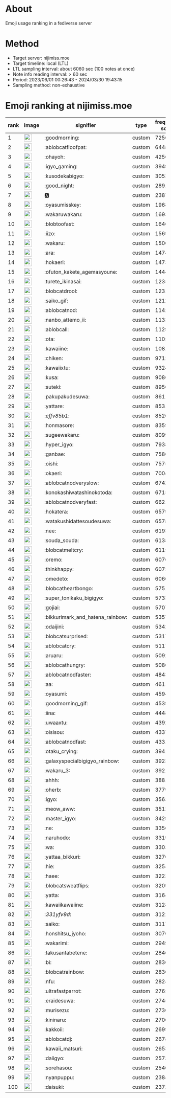 # About
Emoji usage ranking in a fediverse server

# Method
- Target server: nijimiss.moe
- Target timeline: local (LTL)
- LTL sampling interval: about 6060 sec (100 notes at once)
- Note info reading interval: > 60 sec
- Period: 2023/06/01 00:26:43 - 2024/03/30 19:43:15 
- Sampling method: non-exhaustive

# Emoji ranking at nijimiss.moe

|rank|image|signifier|type|frequency score|
|----|----|----|----|----|
|1|<img height="24" src="https://nijimiss.moe/emoji/goodmorning.webp">|:goodmorning:|custom|72500|
|2|<img height="24" src="https://nijimiss.moe/emoji/ablobcatfloofpat.webp">|:ablobcatfloofpat:|custom|64489|
|3|<img height="24" src="https://nijimiss.moe/emoji/ohayoh.webp">|:ohayoh:|custom|42563|
|4|<img height="24" src="https://nijimiss.moe/emoji/igyo_gaming.webp">|:igyo_gaming:|custom|39499|
|5|<img height="24" src="https://nijimiss.moe/emoji/kusodekabigyo.webp">|:kusodekabigyo:|custom|30536|
|6|<img height="24" src="https://nijimiss.moe/emoji/good_night.webp">|:good_night:|custom|28910|
|7|<img height="24" src="https://nijimiss.moe/emoji/a.webp">|:a:|custom|23871|
|8|<img height="24" src="https://nijimiss.moe/emoji/oyasumisskey.webp">|:oyasumisskey:|custom|19688|
|9|<img height="24" src="https://nijimiss.moe/emoji/wakaruwakaru.webp">|:wakaruwakaru:|custom|16934|
|10|<img height="24" src="https://nijimiss.moe/emoji/blobtoofast.webp">|:blobtoofast:|custom|16469|
|11|<img height="24" src="https://nijimiss.moe/emoji/iizo.webp">|:iizo:|custom|15694|
|12|<img height="24" src="https://nijimiss.moe/emoji/wakaru.webp">|:wakaru:|custom|15001|
|13|<img height="24" src="https://nijimiss.moe/emoji/ara.webp">|:ara:|custom|14749|
|14|<img height="24" src="https://nijimiss.moe/emoji/hokaeri.webp">|:hokaeri:|custom|14737|
|15|<img height="24" src="https://nijimiss.moe/emoji/ofuton_kakete_agemasyoune.webp">|:ofuton_kakete_agemasyoune:|custom|14443|
|16|<img height="24" src="https://nijimiss.moe/emoji/turete_ikinasai.webp">|:turete_ikinasai:|custom|12359|
|17|<img height="24" src="https://nijimiss.moe/emoji/blobcatdrool.webp">|:blobcatdrool:|custom|12311|
|18|<img height="24" src="https://nijimiss.moe/emoji/saiko_gif.webp">|:saiko_gif:|custom|12121|
|19|<img height="24" src="https://nijimiss.moe/emoji/ablobcatnod.webp">|:ablobcatnod:|custom|11425|
|20|<img height="24" src="https://nijimiss.moe/emoji/nanbo_attemo_ii.webp">|:nanbo_attemo_ii:|custom|11337|
|21|<img height="24" src="https://nijimiss.moe/emoji/ablobcall.webp">|:ablobcall:|custom|11298|
|22|<img height="24" src="https://nijimiss.moe/emoji/ota.webp">|:ota:|custom|11054|
|23|<img height="24" src="https://nijimiss.moe/emoji/kawaiine.webp">|:kawaiine:|custom|10818|
|24|<img height="24" src="https://nijimiss.moe/emoji/chiken.webp">|:chiken:|custom|9712|
|25|<img height="24" src="https://nijimiss.moe/emoji/kawaiixtu.webp">|:kawaiixtu:|custom|9324|
|26|<img height="24" src="https://nijimiss.moe/emoji/kusa.webp">|:kusa:|custom|9086|
|27|<img height="24" src="https://nijimiss.moe/emoji/suteki.webp">|:suteki:|custom|8956|
|28|<img height="24" src="https://nijimiss.moe/emoji/pakupakudesuwa.webp">|:pakupakudesuwa:|custom|8611|
|29|<img height="24" src="https://nijimiss.moe/emoji/yattare.webp">|:yattare:|custom|8531|
|30|<img height="24" src="https://nijimiss.moe/emoji/_effv85b1_.webp">|:_effv85b1_:|custom|8520|
|31|<img height="24" src="https://nijimiss.moe/emoji/honmasore.webp">|:honmasore:|custom|8359|
|32|<img height="24" src="https://nijimiss.moe/emoji/sugeewakaru.webp">|:sugeewakaru:|custom|8099|
|33|<img height="24" src="https://nijimiss.moe/emoji/hyper_igyo.webp">|:hyper_igyo:|custom|7938|
|34|<img height="24" src="https://nijimiss.moe/emoji/ganbae.webp">|:ganbae:|custom|7586|
|35|<img height="24" src="https://nijimiss.moe/emoji/oishi.webp">|:oishi:|custom|7575|
|36|<img height="24" src="https://nijimiss.moe/emoji/okaeri.webp">|:okaeri:|custom|7004|
|37|<img height="24" src="https://nijimiss.moe/emoji/ablobcatnodveryslow.webp">|:ablobcatnodveryslow:|custom|6742|
|38|<img height="24" src="https://nijimiss.moe/emoji/konokashiwatashinokotoda.webp">|:konokashiwatashinokotoda:|custom|6715|
|39|<img height="24" src="https://nijimiss.moe/emoji/ablobcatnodveryfast.webp">|:ablobcatnodveryfast:|custom|6621|
|40|<img height="24" src="https://nijimiss.moe/emoji/hokatera.webp">|:hokatera:|custom|6579|
|41|<img height="24" src="https://nijimiss.moe/emoji/watakushidattesoudesuwa.webp">|:watakushidattesoudesuwa:|custom|6578|
|42|<img height="24" src="https://nijimiss.moe/emoji/nee.webp">|:nee:|custom|6193|
|43|<img height="24" src="https://nijimiss.moe/emoji/souda_souda.webp">|:souda_souda:|custom|6138|
|44|<img height="24" src="https://nijimiss.moe/emoji/blobcatmeltcry.webp">|:blobcatmeltcry:|custom|6115|
|45|<img height="24" src="https://nijimiss.moe/emoji/oremo.webp">|:oremo:|custom|6076|
|46|<img height="24" src="https://nijimiss.moe/emoji/thinkhappy.webp">|:thinkhappy:|custom|6072|
|47|<img height="24" src="https://nijimiss.moe/emoji/omedeto.webp">|:omedeto:|custom|6060|
|48|<img height="24" src="https://nijimiss.moe/emoji/blobcatheartbongo.webp">|:blobcatheartbongo:|custom|5751|
|49|<img height="24" src="https://nijimiss.moe/emoji/super_tonikaku_bigigyo.webp">|:super_tonikaku_bigigyo:|custom|5733|
|50|<img height="24" src="https://nijimiss.moe/emoji/gojiai.webp">|:gojiai:|custom|5707|
|51|<img height="24" src="https://nijimiss.moe/emoji/bikkurimark_and_hatena_rainbow.webp">|:bikkurimark_and_hatena_rainbow:|custom|5357|
|52|<img height="24" src="https://nijimiss.moe/emoji/odaijini.webp">|:odaijini:|custom|5342|
|53|<img height="24" src="https://nijimiss.moe/emoji/blobcatsurprised.webp">|:blobcatsurprised:|custom|5317|
|54|<img height="24" src="https://nijimiss.moe/emoji/ablobcatcry.webp">|:ablobcatcry:|custom|5117|
|55|<img height="24" src="https://nijimiss.moe/emoji/aruaru.webp">|:aruaru:|custom|5092|
|56|<img height="24" src="https://nijimiss.moe/emoji/ablobcathungry.webp">|:ablobcathungry:|custom|5080|
|57|<img height="24" src="https://nijimiss.moe/emoji/ablobcatnodfaster.webp">|:ablobcatnodfaster:|custom|4843|
|58|<img height="24" src="https://nijimiss.moe/emoji/aa.webp">|:aa:|custom|4611|
|59|<img height="24" src="https://nijimiss.moe/emoji/oyasumi.webp">|:oyasumi:|custom|4594|
|60|<img height="24" src="https://nijimiss.moe/emoji/goodmorning_gif.webp">|:goodmorning_gif:|custom|4539|
|61|<img height="24" src="https://nijimiss.moe/emoji/iina.webp">|:iina:|custom|4448|
|62|<img height="24" src="https://nijimiss.moe/emoji/uwaaxtu.webp">|:uwaaxtu:|custom|4392|
|63|<img height="24" src="https://nijimiss.moe/emoji/oisisou.webp">|:oisisou:|custom|4337|
|64|<img height="24" src="https://nijimiss.moe/emoji/ablobcatnodfast.webp">|:ablobcatnodfast:|custom|4331|
|65|<img height="24" src="https://nijimiss.moe/emoji/otaku_crying.webp">|:otaku_crying:|custom|3941|
|66|<img height="24" src="https://nijimiss.moe/emoji/galaxyspecialbigigyo_rainbow.webp">|:galaxyspecialbigigyo_rainbow:|custom|3923|
|67|<img height="24" src="https://nijimiss.moe/emoji/wakaru_3.webp">|:wakaru_3:|custom|3921|
|68|<img height="24" src="https://nijimiss.moe/emoji/ahhh.webp">|:ahhh:|custom|3881|
|69|<img height="24" src="https://nijimiss.moe/emoji/oherb.webp">|:oherb:|custom|3779|
|70|<img height="24" src="https://nijimiss.moe/emoji/igyo.webp">|:igyo:|custom|3563|
|71|<img height="24" src="https://nijimiss.moe/emoji/meow_aww.webp">|:meow_aww:|custom|3512|
|72|<img height="24" src="https://nijimiss.moe/emoji/master_igyo.webp">|:master_igyo:|custom|3429|
|73|<img height="24" src="https://nijimiss.moe/emoji/ne.webp">|:ne:|custom|3356|
|74|<img height="24" src="https://nijimiss.moe/emoji/naruhodo.webp">|:naruhodo:|custom|3319|
|75|<img height="24" src="https://nijimiss.moe/emoji/wa.webp">|:wa:|custom|3303|
|76|<img height="24" src="https://nijimiss.moe/emoji/yattaa_bikkuri.webp">|:yattaa_bikkuri:|custom|3270|
|77|<img height="24" src="https://nijimiss.moe/emoji/hie.webp">|:hie:|custom|3254|
|78|<img height="24" src="https://nijimiss.moe/emoji/haee.webp">|:haee:|custom|3223|
|79|<img height="24" src="https://nijimiss.moe/emoji/blobcatsweatflips.webp">|:blobcatsweatflips:|custom|3209|
|80|<img height="24" src="https://nijimiss.moe/emoji/yatta.webp">|:yatta:|custom|3164|
|81|<img height="24" src="https://nijimiss.moe/emoji/kawaiikawaiine.webp">|:kawaiikawaiine:|custom|3128|
|82|<img height="24" src="https://nijimiss.moe/emoji/_331yfv9d_.webp">|:_331yfv9d_:|custom|3122|
|83|<img height="24" src="https://nijimiss.moe/emoji/saiko.webp">|:saiko:|custom|3117|
|84|<img height="24" src="https://nijimiss.moe/emoji/honshitsu_jyoho.webp">|:honshitsu_jyoho:|custom|3070|
|85|<img height="24" src="https://nijimiss.moe/emoji/wakarimi.webp">|:wakarimi:|custom|2949|
|86|<img height="24" src="https://nijimiss.moe/emoji/takusantabetene.webp">|:takusantabetene:|custom|2846|
|87|<img height="24" src="https://nijimiss.moe/emoji/bi.webp">|:bi:|custom|2836|
|88|<img height="24" src="https://nijimiss.moe/emoji/blobcatrainbow.webp">|:blobcatrainbow:|custom|2830|
|89|<img height="24" src="https://nijimiss.moe/emoji/nfu.webp">|:nfu:|custom|2824|
|90|<img height="24" src="https://nijimiss.moe/emoji/ultrafastparrot.webp">|:ultrafastparrot:|custom|2765|
|91|<img height="24" src="https://nijimiss.moe/emoji/eraidesuwa.webp">|:eraidesuwa:|custom|2745|
|92|<img height="24" src="https://nijimiss.moe/emoji/murisezu.webp">|:murisezu:|custom|2730|
|93|<img height="24" src="https://nijimiss.moe/emoji/kininaru.webp">|:kininaru:|custom|2700|
|94|<img height="24" src="https://nijimiss.moe/emoji/kakkoii.webp">|:kakkoii:|custom|2699|
|95|<img height="24" src="https://nijimiss.moe/emoji/ablobcatdj.webp">|:ablobcatdj:|custom|2678|
|96|<img height="24" src="https://nijimiss.moe/emoji/kawaii_matsuri.webp">|:kawaii_matsuri:|custom|2653|
|97|<img height="24" src="https://nijimiss.moe/emoji/daiigyo.webp">|:daiigyo:|custom|2573|
|98|<img height="24" src="https://nijimiss.moe/emoji/sorehasou.webp">|:sorehasou:|custom|2540|
|99|<img height="24" src="https://nijimiss.moe/emoji/nyanpuppu.webp">|:nyanpuppu:|custom|2384|
|100|<img height="24" src="https://nijimiss.moe/emoji/daisuki.webp">|:daisuki:|custom|2372|
